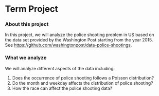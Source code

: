 # Term Project
### About this project
In this project, we will analyze the police shooting problem in US based on the data set provided by the Washington Post starting from the year 2015.
See https://github.com/washingtonpost/data-police-shootings.
### What we analyze
We will analyze different aspects of the data including:
1. Does the occurrence of police shooting follows a Poisson distribution?
2. Do the month and weekday affects the distribution of police shooting?
3. How the race can affect the police shooting data?
